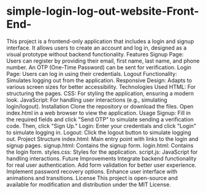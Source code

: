 # simple-login-log-out-website-Front-End-
This project is a frontend-only application that includes a login and signup interface. It allows users to create an account and log in, designed as a visual prototype without backend functionality.
Features
Signup Page: Users can register by providing their email, first name, last name, and phone number. An OTP (One-Time Password) can be sent for verification.
Login Page: Users can log in using their credentials.
Logout Functionality: Simulates logging out from the application.
Responsive Design: Adapts to various screen sizes for better accessibility.
Technologies Used
HTML: For structuring the pages.
CSS: For styling the application, ensuring a modern look.
JavaScript: For handling user interactions (e.g., simulating login/logout).
Installation
Clone the repository or download the files.
Open index.html in a web browser to view the application.
Usage
Signup: Fill in the required fields and click "Send OTP" to simulate sending a verification code. Then, click "Sign Up."
Login: Enter your credentials and click "Login" to simulate logging in.
Logout: Click the logout button to simulate logging out.
Project Structure
index.html: Main entry point with links to the login and signup pages.
signup.html: Contains the signup form.
login.html: Contains the login form.
styles.css: Styles for the application.
script.js: JavaScript for handling interactions.
Future Improvements
Integrate backend functionality for real user authentication.
Add form validation for better user experience.
Implement password recovery options.
Enhance user interface with animations and transitions.
License
This project is open-source and available for modification and distribution under the MIT License.

